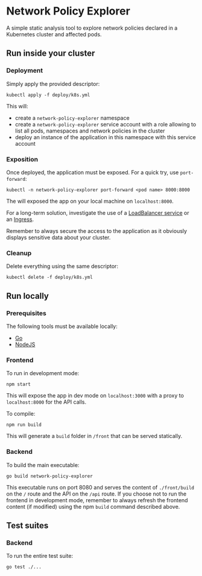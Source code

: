 # Network Policy Explorer

A simple static analysis tool to explore network policies declared in a Kubernetes cluster and affected pods.


## Run inside your cluster

### Deployment
Simply apply the provided descriptor:
```shell script
kubectl apply -f deploy/k8s.yml
```
This will:
- create a `network-policy-explorer` namespace
- create a `network-policy-explorer` service account with a role allowing to list all pods, namespaces and network 
policies in the cluster
- deploy an instance of the application in this namespace with this service account

### Exposition
Once deployed, the application must be exposed. For a quick try, use `port-forward`:
```shell script
kubectl -n network-policy-explorer port-forward <pod name> 8000:8000
```
The will exposed the app on your local machine on `localhost:8000`.

For a long-term solution, investigate the use of a [LoadBalancer service](
https://kubernetes.io/docs/concepts/services-networking/service/#publishing-services-service-types) or an [Ingress](
https://kubernetes.io/docs/concepts/services-networking/ingress/).

Remember to always secure the access to the application as it obviously displays sensitive data about your cluster. 

### Cleanup
Delete everything using the same descriptor:
```shell script
kubectl delete -f deploy/k8s.yml
```


## Run locally

### Prerequisites
The following tools must be available locally:
- [Go](https://golang.org/doc/install)
- [NodeJS](https://nodejs.org/en/download/) 

### Frontend
To run in development mode: 
```shell script
npm start
```
This will expose the app in dev mode on `localhost:3000` with a proxy to `localhost:8000` for the API calls.

To compile: 
```shell script
npm run build
```
This will generate a `build` folder in `/front` that can be served statically.

### Backend
To build the main executable: 
```shell script
go build network-policy-explorer
```
This executable runs on port 8080 and serves the content of `./front/build` on the `/` route and the API on the `/api`
route. If you choose not to run the frontend in development mode, remember to always refresh the frontend content (if 
modified) using the npm `build` command described above.  


## Test suites

### Backend
To run the entire test suite: 
```shell script
go test ./...
```
